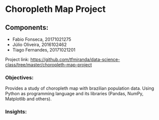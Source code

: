 # Choropleth Map Project

## Components:
* Fabio Fonseca, 20171021275
* Júlio Oliveira, 2016102462
* Tiago Fernandes, 20171021201

Project link: https://github.com/tfmiranda/data-science-class/tree/master/choropleth-map-project

### Objectives:
Provides a study of choropleth map with brazilian population data. Using Python as programming language and its libraries (Pandas, NumPy, Matplotlib and others).

### Insights:


